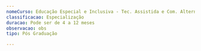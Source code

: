 ```yaml
---
nomeCurso: Educação Especial e Inclusiva - Tec. Assistida e Com. Alternativa
classificacao: Especialização
duracao: Pode ser de 4 a 12 meses
observacao: obs
tipo: Pós Graduação

---
```



